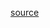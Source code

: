 [source](https://github.com/kossidts/react-stockcharts/blob/master/docs/lib/charts/CandleStickChartPanToLoadMore.js)

<!-- , [codesandbox](https://codesandbox.io/s/github/rrag/react-stockcharts-examples2/tree/master/examples/CandleStickChartPanToLoadMore) -->
